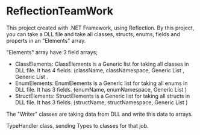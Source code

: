 # ReflectionTeamWork

This project created with .NET Framework, using Reflection. By this project, you can take a DLL file and take all classes, structs, enums, fields and properts in an "Elements" array.

"Elements" array have 3 field arrays;

- ClassElements: ClassElements is a Generic list for taking all classes in DLL file. It has 4 fields. (className, classNamespace, Generic List <FieldElements>, Generic List <PropertyList>.
- EnumElements: EnumElements is a Generic list for taking all enums in DLL file. It has 3 fields. (enumName, enumNamespace, Generic List <EnumFields>)
- StructElements: StructElements is a Generic list for taking all structs in DLL file. It has 3 fields. (structName, structNamespace, Generic List <StructFields>)

The "Writer" classes are taking data from DLL and write this data to arrays.

TypeHandler class, sending Types to classes for that job.



